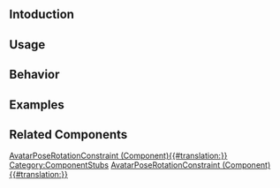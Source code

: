 <languages></languages> <translate>

## Intoduction

## Usage

## Behavior

## Examples

## Related Components

</translate>

[AvatarPoseRotationConstraint
(Component){{#translation:}}](Category:Components{{#translation:}} "wikilink")
[Category:ComponentStubs](Category:ComponentStubs "wikilink")
[AvatarPoseRotationConstraint
(Component){{#translation:}}](Category:Components:Users:Common_Avatar_System:Pose_Filters{{#translation:}} "wikilink")